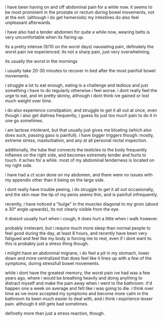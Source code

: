 

i have been having on and off abdominal pain for a while now.
it seems to be most prominent in the prostate or rectum during bowel movements, not at the exit. (although i do get hemeroids)
my intestines do also feel unpleasant afterwards.

i have also had a tender abdomen for quite a while now, wearing belts is very uncomfortable when its flaring up.

its a pretty intense (9/10 on the worst days) nausiating pain, definately the worst pain ive experienced. its not a sharp pain, just very overwhelming.

its usually the worst in the mornings

i usually take 20-30 minutes to recover in bed after the most painfull bowel movements.

i struggle a lot to eat enough, eating is a challenge and tedious and just something i have to do regularly otherwise i feel worse. i dont really feel the urge to eat, and im pretty skinny, although i dont think ive gained or lost much weight over time.

i do also experience constipation, and struggle to get it all out at once, even though i also get diahrea frequently, i guess its just too much pain to do it in one go sometimes.

i am lactose intolerant, but that usually just gives me bloating (which also does suck, passing gass is painfull).
i have bigger triggers though:
mostly, extreme stress, masturbation, and any at all personal rectal inspection.

additionally, the tube that connects the testicles to the body frequently inflames on the right side, and becomes extremely tender and hurts to touch.
it aches for a while.
most of my abdominal tenderness is located on my right side.

i have had a ct scan done on my abdomen, and there were no issues with my appendix other than it being on the large side.

i dont really have trouble peeing, i do struggle to get it all out occasionally, and the skin near the tip of my penis seems thin, and is painfull infrequently.

recently, i have noticed a "bulge" in the muscles diagonal to my groin (about a 30° angle upwards), its not clearly visible from the eye.

it doesnt usually hurt when i cough, it does hurt a little when i walk however.

probably irrelevant, but i require much more sleep than normal people to feel good during the day, at least 8 hours, and recently have been very fatigued and feel like my body is forcing me to rest, even if i dont want to. this is probably just a stress thing though.

i miiight have an abdominal migrane, i do feel a pit in my stomach, lower down and more centralized that does feel like it lines up with a few of the symptoms, during stressfull bowel movements.

while i dont have the greatest memory, the worst pain ive had was a few years ago, where i would be breathing heavily and doing anything to distract myself and make the pain away when i went to the bathroom. it'd happen one a week on average and felt like i was going to die.
i think over time as ive more accepted my symptoms and become more calm in the bathroom its been much easier to deal with, and i think i expirience lesser pain.
although it still gets bad sometimes.

definetly more than just a stress reaction, though.

